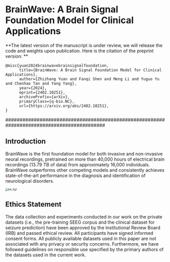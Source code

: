 # BrainWave: A Brain Signal Foundation Model for Clinical Applications

**The latest version of the manuscript is under review, we will release the code and weights upon publication. Here is the citation of the preprint version: **

```
@misc{yuan2024brainwavebrainsignalfoundation,
      title={BrainWave: A Brain Signal Foundation Model for Clinical Applications}, 
      author={Zhizhang Yuan and Fanqi Shen and Meng Li and Yuguo Yu and Chenhao Tan and Yang Yang},
      year={2024},
      eprint={2402.10251},
      archivePrefix={arXiv},
      primaryClass={q-bio.NC},
      url={https://arxiv.org/abs/2402.10251}, 
}
```




###########################################################################################

## Introduction

BrainWave is the first foundation model for both invasive and non-invasive neural recordings, pretrained on more than 40,000 hours of electrical brain recordings (13.79 TB of data) from approximately 16,000 individuals. BrainWave outperforms other competing models and consistently achieves state-of-the-art performance in the diagnosis and identification of neurological disorders.

<img src="/Users/yuanzhizhang/YZZ/research/src/Brant-2-src/Brant-2/img/bw_fig1.png" alt="bw_fig1" style="zoom:55%;" />



## Ethics Statement

The data collection and experiments conducted in our work on the private datasets (i.e., the pre-training SEEG corpus and the clinical dataset for seizure prediction) have been approved by the Institutional Review Board (IRB) and passed ethical review. All participants have signed informed consent forms. All publicly available datasets used in this paper are not associated with any privacy or security concerns. Furthermore, we have followed guidelines on responsible use specified by the primary authors of the datasets used in the current work.

